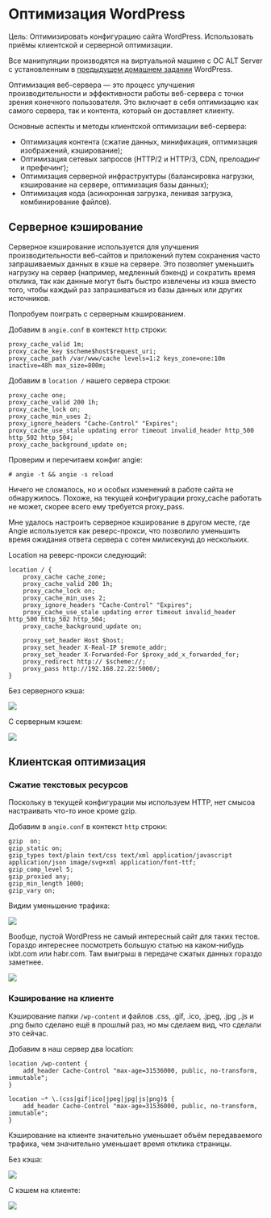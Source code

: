 # Оптимизация WordPress

Цель: Оптимизировать конфигурацию сайта WordPress. Использовать приёмы клиентской и серверной оптимизации.

Все манипуляции производятся на виртуальной машине с ОС ALT Server с установленным в [предыдущем домашнем задании](../homework4/readme.md) WordPress.

Оптимизация веб-сервера — это процесс улучшения производительности и эффективности работы веб-сервера с точки зрения конечного пользователя. Это включает в себя оптимизацию как самого сервера, так и контента, который он доставляет клиенту.

Основные аспекты и методы клиентской оптимизации веб-сервера:

- Оптимизация контента (сжатие данных, минификация, оптимизация изображений, кэширование);
- Оптимизация сетевых запросов (HTTP/2 и HTTP/3, CDN, прелоадинг и префечинг);
- Оптимизация серверной инфраструктуры (балансировка нагрузки, кэширование на сервере, оптимизация базы данных);
- Оптимизация кода (асинхронная загрузка, ленивая загрузка, комбинирование файлов).

## Серверное кэширование

Серверное кэширование используется для улучшения производительности веб-сайтов и приложений путем сохранения часто запрашиваемых данных в кэше на сервере. Это позволяет уменьшить нагрузку на сервер (например, медленный бэкенд) и сократить время отклика, так как данные могут быть быстро извлечены из кэша вместо того, чтобы каждый раз запрашиваться из базы данных или других источников.

Попробуем поиграть с серверным кэшированием.

Добавим в `angie.conf` в контекст `http` строки:

```nginx
proxy_cache_valid 1m;
proxy_cache_key $scheme$host$request_uri;
proxy_cache_path /var/www/cache levels=1:2 keys_zone=one:10m inactive=48h max_size=800m;
```

Добавим  в `location /`  нашего сервера строки:

```nginx
proxy_cache one;
proxy_cache_valid 200 1h;
proxy_cache_lock on;
proxy_cache_min_uses 2;
proxy_ignore_headers "Cache-Control" "Expires";
proxy_cache_use_stale updating error timeout invalid_header http_500 http_502 http_504;
proxy_cache_background_update on;
```

Проверим и перечитаем конфиг angie:

```
# angie -t && angie -s reload
```
Ничего не сломалось, но и особых изменений в работе сайта не обнаружилось.
Похоже, на текущей конфигурации proxy_cache работать не может, скорее всего ему требуется proxy_pass.

Мне удалось настроить серверное кэширование в другом месте, где Angie используется как реверс-прокси, что позволило уменьшить время ожидания ответа сервера с сотен милисекунд до нескольких.

Location на реверс-прокси следующий:

```
location / {
    proxy_cache cache_zone;
    proxy_cache_valid 200 1h;
    proxy_cache_lock on;
    proxy_cache_min_uses 2;
    proxy_ignore_headers "Cache-Control" "Expires";
    proxy_cache_use_stale updating error timeout invalid_header http_500 http_502 http_504;
    proxy_cache_background_update on;

    proxy_set_header Host $host;
    proxy_set_header X-Real-IP $remote_addr;
    proxy_set_header X-Forwarded-For $proxy_add_x_forwarded_for;
    proxy_redirect http:// $scheme://;
    proxy_pass http://192.168.22.22:5000/;
}
```

Без серверного кэша:

![](img/server-cache-off.png)

С серверным кэшем:

![](img/server-cache-on.png)


## Клиентская оптимизация

### Сжатие текстовых ресурсов

Поскольку в текущей конфигурации мы используем HTTP, нет смысоа настраивать что-то иное кроме gzip.

Добавим в `angie.conf` в контекст `http` строки:

```nginx
gzip  on;
gzip_static on;
gzip_types text/plain text/css text/xml application/javascript application/json image/svg+xml application/font-ttf;
gzip_comp_level 5;
gzip_proxied any;
gzip_min_length 1000;
gzip_vary on;
```
Видим уменьшение трафика:

![](img/gzip.png)

Вообще, пустой WordPress не самый интересный сайт для таких тестов. Гораздо интереснее посмотреть большую статью на каком-нибудь ixbt.com или habr.com. Там выигрыш в передаче сжатых данных гораздо заметнее.

![](img/ixbt.png)

### Кэширование на клиенте

Кэширование папки `/wp-content` и файлов .css, .gif, .ico, .jpeg, .jpg ,.js и .png было сделано ещё в прошлый раз, но мы сделаем вид, что сделали это сейчас.

Добавим в наш сервер два location:

```nginx
location /wp-content {
    add_header Cache-Control "max-age=31536000, public, no-transform, immutable";
}

location ~* \.(css|gif|ico|jpeg|jpg|js|png)$ {
    add_header Cache-Control "max-age=31536000, public, no-transform, immutable";
}
```

Кэширование на клиенте значительно уменьшает объём передаваемого трафика, чем значительно уменьшает время отклика страницы.

Без кэша:

![](img/client-cache-off.png)

С кэшем на клиенте:

![](img/client-cache-on.png)
